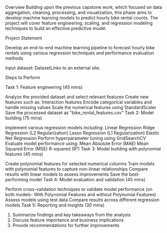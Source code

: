 Overview
Building upon the previous capstone work, which focused on data aggregation, cleaning, processing, and visualization, this phase aims to develop machine learning models to predict hourly bike rental counts. The project will cover feature engineering, scaling, and regression modeling techniques to build an effective predictive model.

Project Statement

Develop an end-to-end machine learning pipeline to forecast hourly bike rentals using various regression techniques and performance evaluation methods

Input dataset: DatasetLinks to an external site.

Steps to Perform

Task 1: Feature engineering (45 mins)

 Analyze the provided dataset and select relevant features
Create new features such as: 
Interaction features
Encode categorical variables and handle missing values
Scale the numerical features using StandardScaler
Save the processed dataset as "bike_rental_features.csv"
      Task 2: Model building (75 mins)

Implement various regression models including: 
Linear Regression
Ridge Regression (L2 Regularization)
Lasso Regression (L1 Regularization)
Elastic Net Regression
 Perform hyperparameter tuning using GridSearchCV
Evaluate model performance using: 
Mean Absolute Error (MAE)
Mean Squared Error (MSE)
R-squared (R²)
      Task 3: Model building with polynomial features (45 mins)

Create polynomial features for selected numerical columns
Train models with polynomial features to capture non-linear relationships
Compare results with linear models to assess improvements
Save the best-performing model
      Task 4: Model evaluation and validation (45 mins)

Perform cross-validation techniques to validate model performance (on both models- With Polynomial Features and without Polynomial Features)
Assess models using test data
Compare results across different regression models
      Task 5: Reporting and insights (30 mins)

1.    Summarize findings and key takeaways from the analysis
2.    Discuss feature importance and business implications
3.    Provide recommendations for further improvements


